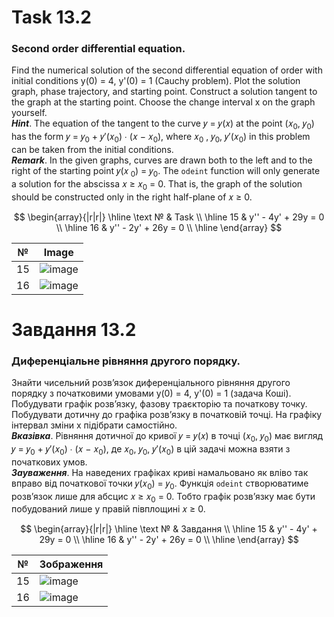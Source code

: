 # Task 13.2

### Second order differential equation.

Find the numerical solution of the second differential equation
of order with initial conditions y(0) = 4, y'(0) = 1 (Cauchy problem). Plot the solution graph, phase trajectory, and
starting point. Construct a solution tangent to the graph at the starting point. Choose the change interval x on the
graph yourself.\
***Hint***. The equation of the tangent to the curve 𝑦 = 𝑦(𝑥) at the point (𝑥<sub>0</sub>, 𝑦<sub>0</sub>) has the form
𝑦 = 𝑦<sub>0</sub> + 𝑦′(𝑥<sub>0</sub>) ∙ (𝑥 − 𝑥<sub>0</sub>), where 𝑥<sub>0</sub> , 𝑦<sub>0</sub>, 𝑦′(𝑥<sub>0</sub>) in
this problem can be taken from the initial conditions.\
***Remark***. In the given graphs, curves are drawn both to the left and to the right of the starting point 𝑦(𝑥<sub>
0</sub>) = 𝑦<sub>0</sub>. The ```odeint``` function will only generate a solution
for the abscissa 𝑥 ≥ 𝑥<sub>0</sub> = 0. That is, the graph of the solution should be constructed only in the right
half-plane of 𝑥 ≥ 0.

$$
\begin{array}{|r|r|}
\hline
\text № & Task
\\
\hline
 15 & 
y'' - 4y' + 29y = 0
\\
\hline
16 & 
y'' - 2y' + 26y = 0
\\
\hline
\end{array}
$$

| №  | Image  |
|---|---|
|  15 |  ![image](https://github.com/MaksymAndreiev/PythonScientificResearchCourse/assets/29687267/2cc25788-29cc-45d6-a33e-edb368f0eb1c) |
|  16 | ![image](https://github.com/MaksymAndreiev/PythonScientificResearchCourse/assets/29687267/e2d3c094-736c-443a-95dc-f2b23633c791) |

# Завдання 13.2

### Диференціальне рівняння другого порядку.

Знайти чисельний розв’язок диференціального рівняння другого
порядку з початковими умовами y(0) = 4, y'(0) = 1 (задача Коші). Побудувати
графік розв’язку, фазову траєкторію та початкову точку. Побудувати дотичну до
графіка розв’язку в початковій точці. На графіку інтервал зміни x підібрати
самостійно.\
***Вказівка***. Рівняння дотичної до кривої 𝑦 = 𝑦(𝑥) в точці (𝑥<sub>0</sub>, 𝑦<sub>0</sub>) має вигляд
𝑦 = 𝑦<sub>0</sub> + 𝑦′(𝑥<sub>0</sub>) ∙ (𝑥 − 𝑥<sub>0</sub>), де 𝑥<sub>0</sub>, 𝑦<sub>0</sub>, 𝑦′(𝑥<sub>0</sub>) в цій
задачі можна взяти з початкових
умов.\
***Зауваження***. На наведених графіках криві намальовано як вліво так вправо від
початкової точки 𝑦(𝑥<sub>0</sub>) = 𝑦<sub>0</sub>. Функція ```odeint``` створюватиме розв’язок лише
для абсцис 𝑥 ≥ 𝑥<sub>0</sub> = 0. Тобто графік розв’язку має бути побудований лише у
правій півплощині 𝑥 ≥ 0.

$$
\begin{array}{|r|r|}
\hline
\text № & Завдання
\\
\hline
 15 & 
y'' - 4y' + 29y = 0
\\
\hline
16 & 
y'' - 2y' + 26y = 0
\\
\hline
\end{array}
$$

| №  | Зображення  |
|---|---|
|  15 |  ![image](https://github.com/MaksymAndreiev/PythonScientificResearchCourse/assets/29687267/2cc25788-29cc-45d6-a33e-edb368f0eb1c) |
|  16 | ![image](https://github.com/MaksymAndreiev/PythonScientificResearchCourse/assets/29687267/e2d3c094-736c-443a-95dc-f2b23633c791) |

